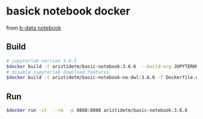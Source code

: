 # basick notebook docker 

from [b-data notebook](https://github.com/b-data/jupyterlab-r-docker-stack/tree/main)


## Build
```bash
# jupyterlab version 3.6.5 
$docker build -t aristidetm/basic-notebook:3.6.6  --build-arg JUPYTERHUB_VERSION=4.0.1  --build-arg JUPYTERLAB_VERSION=3.6.6  --build-arg JUPYTERLAB_LANG_PACK_VERSION=3.6.post2  .
# disable jupyterlab download features
$docker build -t aristidetm/basic-notebook-no-dwl:3.6.6 -f Dockerfile.nodwl --build-arg JUPYTERHUB_VERSION=4.0.1  --build-arg JUPYTERLAB_VERSION=3.6.6  --build-arg JUPYTERLAB_LANG_PACK_VERSION=3.6.post2  . 
```     

## Run 

```bash
$docker run -it  --rm  -p 8888:8888 aristidetm/basic-notebook:3.6.6
```

